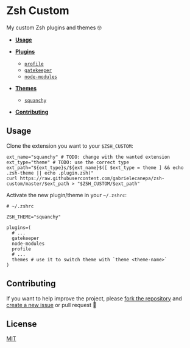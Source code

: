<!-- TODO: add instructions to run shellcheck -->

# Zsh Custom

My custom Zsh plugins and themes 🤓

- **[Usage](#usage)**

- **[Plugins](https://github.com/gabrielecanepa/zsh-custom/blob/master/plugins)**
  - [`profile`](https://github.com/gabrielecanepa/zsh-custom/blob/master/plugins#profile)
  - [`gatekeeper`](https://github.com/gabrielecanepa/zsh-custom/blob/master/plugins#gatekeeper)
  - [`node-modules`](https://github.com/gabrielecanepa/zsh-custom/blob/master/plugins#node-modules)

- **[Themes](https://github.com/gabrielecanepa/zsh-custom/blob/master/themes)**
  - [`squanchy`](https://github.com/gabrielecanepa/zsh-custom/blob/master/themes#squanchy)

- **[Contributing](#contributing)**

## Usage

Clone the extension you want to your `$ZSH_CUSTOM`:

```shell
ext_name="squanchy" # TODO: change with the wanted extension
ext_type="theme" # TODO: use the correct type
ext_path="${ext_type}s/${ext_name}$([ $ext_type = theme ] && echo .zsh-theme || echo .plugin.zsh)"
curl https://raw.githubusercontent.com/gabrielecanepa/zsh-custom/master/$ext_path > "$ZSH_CUSTOM/$ext_path"
```

Activate the new plugin/theme in your `~/.zshrc`:

```shell
# ~/.zshrc

ZSH_THEME="squanchy"

plugins=(
  # ...
  gatekeeper
  node-modules
  profile
  # ...
  themes # use it to switch theme with `theme <theme-name>`
)
```

## Contributing

If you want to help improve the project, please [fork the repository](https://github.com/gabrielecanepa/zsh-custom/fork) and [create a new issue](https://github.com/gabrielecanepa/zsh-custom/issues/new/choose) or pull request 🙏

## License

[MIT](https://github.com/gabrielecanepa/.github/blob/master/LICENSE)
